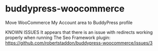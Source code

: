 # buddypress-woocommerce
Move WooCommerce My Account area to BuddyPress profile

KNOWN ISSUES
It appears that there is an issue with redirects working properly when running The Seo Framework plugin: https://github.com/robertstaddon/buddypress-woocommerce/issues/3
